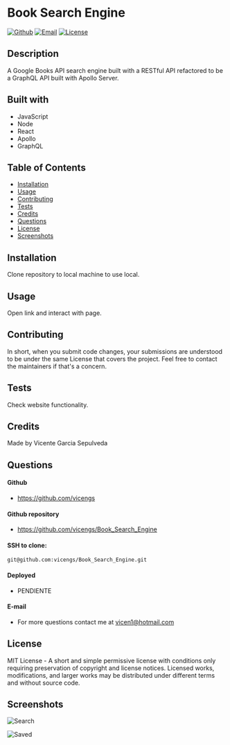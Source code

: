 # Book Search Engine

[![Github](https://img.shields.io/static/v1?label=Github&message=vicengs&color=yellow)](https://github.com/vicengs) [![Email](https://img.shields.io/static/v1?label=Email&message=Vicente&color=informational)](mailto:vicen1@hotmail.com) [![License](https://img.shields.io/static/v1?label=License&message=MIT&color=green)](http://choosealicense.com/licenses/mit/)

## Description
  
A Google Books API search engine built with a RESTful API refactored to be a GraphQL API built with Apollo Server.

## Built with

- JavaScript
- Node
- React
- Apollo
- GraphQL

## Table of Contents

* [Installation](#installation)
* [Usage](#usage)
* [Contributing](#contributing)
* [Tests](#tests)
* [Credits](#credits)
* [Questions](#questions)
* [License](#license)
* [Screenshots](#screenshots)

## Installation

Clone repository to local machine to use local.

## Usage

Open link and interact with page.

## Contributing

In short, when you submit code changes, your submissions are understood to be under the same License that covers the project. Feel free to contact the maintainers if that's a concern.

## Tests

Check website functionality.

## Credits

Made by Vicente Garcia Sepulveda

## Questions

#### Github
  
- https://github.com/vicengs

#### Github repository

- https://github.com/vicengs/Book_Search_Engine

#### SSH to clone:

    git@github.com:vicengs/Book_Search_Engine.git

#### Deployed

- PENDIENTE
  
#### E-mail
  
- For more questions contact me at vicen1@hotmail.com

## License

MIT License - A short and simple permissive license with conditions only requiring preservation of copyright and license notices. Licensed works, modifications, and larger works may be distributed under different terms and without source code.

## Screenshots
    
![Search](/src/assets/images/search.jpg)

![Saved](/src/assets/images/saved.jpg)